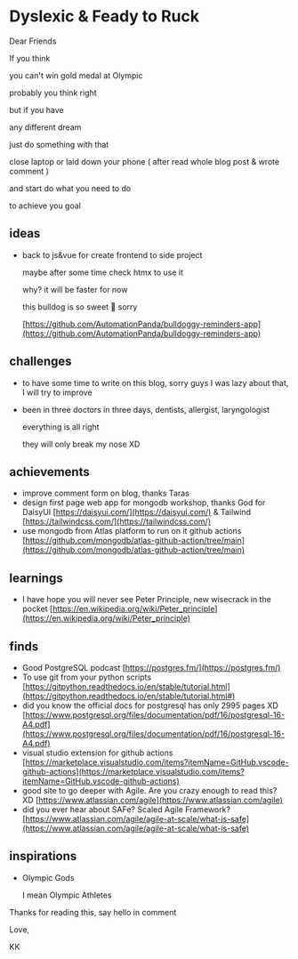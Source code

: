 # Dyslexic & Feady to Ruck

Dear Friends

If you think

you can't win gold medal at Olympic

probably you think right

but if you have 

any different dream 

just do something with that

close laptop or laid down your phone ( after read whole blog post & wrote comment )

and start do what you need to do 

to achieve you goal


## ideas
* back to js&vue for create frontend to side project

  maybe after some time check htmx to use it

  why? it will be faster for now

  this bulldog is so sweet 🙁 sorry

  [https://github.com/AutomationPanda/bulldoggy-reminders-app](https://github.com/AutomationPanda/bulldoggy-reminders-app)

## challenges
* to have some time to write on this blog, sorry guys I was lazy about that, I will try to improve
* been in three doctors in three days, dentists, allergist, laryngologist
  
  everything is all right

  they will only break my nose XD

## achievements
* improve comment form on blog, thanks Taras
* design first page web app for mongodb workshop, thanks God for DaisyUI [https://daisyui.com/](https://daisyui.com/) & Tailwind [https://tailwindcss.com/](https://tailwindcss.com/) 
* use mongodb from Atlas platform to run on it github actions [https://github.com/mongodb/atlas-github-action/tree/main](https://github.com/mongodb/atlas-github-action/tree/main)


## learnings
* I have hope you will never see Peter Principle, new wisecrack in the pocket [https://en.wikipedia.org/wiki/Peter_principle](https://en.wikipedia.org/wiki/Peter_principle)
  

## finds
* Good PostgreSQL podcast [https://postgres.fm/](https://postgres.fm/)
* To use git from your python scripts [https://gitpython.readthedocs.io/en/stable/tutorial.html](https://gitpython.readthedocs.io/en/stable/tutorial.html#)
* did you know the official docs for postgresql has only 2995 pages XD [https://www.postgresql.org/files/documentation/pdf/16/postgresql-16-A4.pdf](https://www.postgresql.org/files/documentation/pdf/16/postgresql-16-A4.pdf)
* visual studio extension for github actions [https://marketplace.visualstudio.com/items?itemName=GitHub.vscode-github-actions](https://marketplace.visualstudio.com/items?itemName=GitHub.vscode-github-actions)
* good site to go deeper with Agile. Are you crazy enough to read this? XD [https://www.atlassian.com/agile](https://www.atlassian.com/agile)
* did you ever hear about SAFe? Scaled Agile Framework? [https://www.atlassian.com/agile/agile-at-scale/what-is-safe](https://www.atlassian.com/agile/agile-at-scale/what-is-safe)


## inspirations
* Olympic Gods

  I mean Olympic Athletes

Thanks for reading this, say hello in comment

Love,

KK
